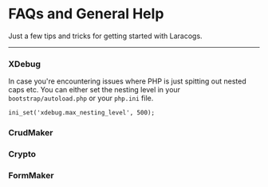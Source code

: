 # FAQs and General Help

Just a few tips and tricks for getting started with Laracogs.

----

### XDebug
In case you're encountering issues where PHP is just spitting out nested caps etc. You can
either set the nesting level in your `bootstrap/autoload.php` or your `php.ini` file.

``` ini_set('xdebug.max_nesting_level', 500); ```

### CrudMaker
### Crypto
### FormMaker

<script>
  (function(i,s,o,g,r,a,m){i['GoogleAnalyticsObject']=r;i[r]=i[r]||function(){
  (i[r].q=i[r].q||[]).push(arguments)},i[r].l=1*new Date();a=s.createElement(o),
  m=s.getElementsByTagName(o)[0];a.async=1;a.src=g;m.parentNode.insertBefore(a,m)
  })(window,document,'script','//www.google-analytics.com/analytics.js','ga');

  ga('create', 'UA-39444410-8', 'auto');
  ga('send', 'pageview');

</script>
